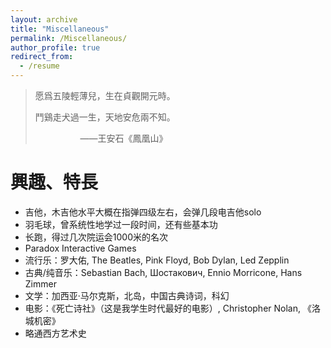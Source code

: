 ```yaml
---
layout: archive
title: "Miscellaneous"
permalink: /Miscellaneous/
author_profile: true
redirect_from:
  - /resume
---
```




> 愿爲五陵輕薄兒，生在貞觀開元時。
>
> 鬥鷄走犬過一生，天地安危兩不知。
>
> &emsp; &emsp; &emsp; &emsp; ——王安石《鳳凰山》

興趣、特長
======

- 吉他，木吉他水平大概在指弹四级左右，会弹几段电吉他solo
- 羽毛球，曾系统性地学过一段时间，还有些基本功
- 长跑，得过几次院运会1000米的名次
- Paradox Interactive Games
- 流行乐：罗大佑, The Beatles, Pink Floyd, Bob Dylan, Led Zepplin
- 古典/纯音乐：Sebastian Bach, Шостакович, Ennio Morricone,  Hans Zimmer
- 文学：加西亚·马尔克斯，北岛，中国古典诗词，科幻
- 电影：《死亡诗社》（这是我学生时代最好的电影）, Christopher Nolan, 《洛城机密》
- 略通西方艺术史






